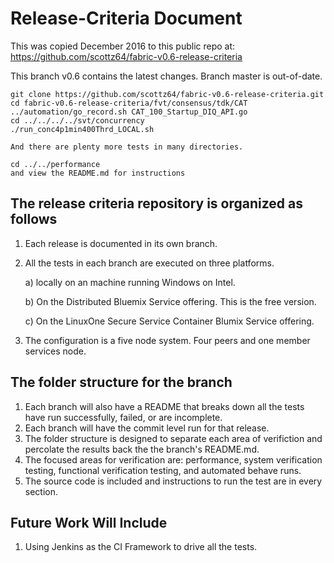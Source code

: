 # Release-Criteria Document
This was copied December 2016 to this public repo at: https://github.com/scottz64/fabric-v0.6-release-criteria

This branch v0.6 contains the latest changes. Branch master is out-of-date.
```
git clone https://github.com/scottz64/fabric-v0.6-release-criteria.git
cd fabric-v0.6-release-criteria/fvt/consensus/tdk/CAT
../automation/go_record.sh CAT_100_Startup_DIQ_API.go
cd ../../../../svt/concurrency
./run_conc4p1min400Thrd_LOCAL.sh

And there are plenty more tests in many directories.

cd ../../performance
and view the README.md for instructions
```

## The release criteria repository is organized as follows
1.  Each release is documented in its own branch.
2.  All the tests in each branch are executed on three platforms.

	a) locally on an machine running Windows on Intel.  
    
    b) On the Distributed Bluemix Service offering.  This is the free version.
    
    c) On the LinuxOne Secure Service Container Blumix Service offering.
3.  The configuration is a five node system.  Four peers and one member services node.    

## The folder structure for the branch
1.  Each branch will also have a README that breaks down all the tests have run successfully, failed, or are incomplete. 
2.  Each branch will have the commit level run for that release.
3.  The folder structure is designed to separate each area of verifiction and percolate the results back the the branch's README.md.
4.  The focused areas for verification are:  performance, system verification testing, functional verification testing, and automated behave runs.
5.  The source code is included and instructions to run the test are in every section.

## Future Work Will Include
1.  Using Jenkins as the CI Framework to drive all the tests.
	

